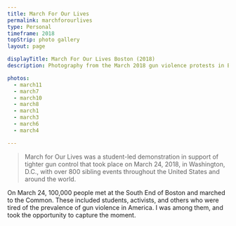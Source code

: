 ```yaml
---
title: March For Our Lives
permalink: marchforourlives
type: Personal
timeframe: 2018
topStrip: photo gallery
layout: page

displayTitle: March For Our Lives Boston (2018)
description: Photography from the March 2018 gun violence protests in Boston.

photos:
  - march11
  - march7
  - march10
  - march8
  - march1
  - march3
  - march6
  - march4

---
```




> March for Our Lives was a student-led demonstration in support of tighter gun control that took place on March 24, 2018, in Washington, D.C., with over 800 sibling events throughout the United States and around the world.

On March 24, 100,000 people met at the South End of Boston and marched to the Common. These included students, activists, and others who were tired of the prevalence of gun violence in America. I was among them, and took the opportunity to capture the moment.
